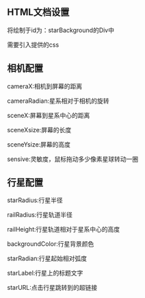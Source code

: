 **HTML文档设置**
--
将绘制于id为：starBackground的Div中

需要引入提供的css


**相机配置**
--
cameraX:相机到屏幕的距离

cameraRadian:星系相对于相机的旋转

sceneX:屏幕到星系中心的距离

sceneXsize:屏幕的长度

sceneYsize:屏幕的高度

sensive:灵敏度，鼠标拖动多少像素星球转动一圈

**行星配置**
--

starRadius:行星半径

railRadius:行星轨道半径

railHeight:行星轨道相对于星系中心的高度

backgroundColor:行星背景颜色

starRadian:行星起始相对弧度

starLabel:行星上的标题文字

starURL:点击行星跳转到的超链接